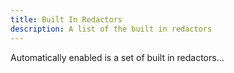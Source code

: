 ```yaml
---
title: Built In Redactors
description: A list of the built in redactors
---
```


Automatically enabled is a set of built in redactors...
